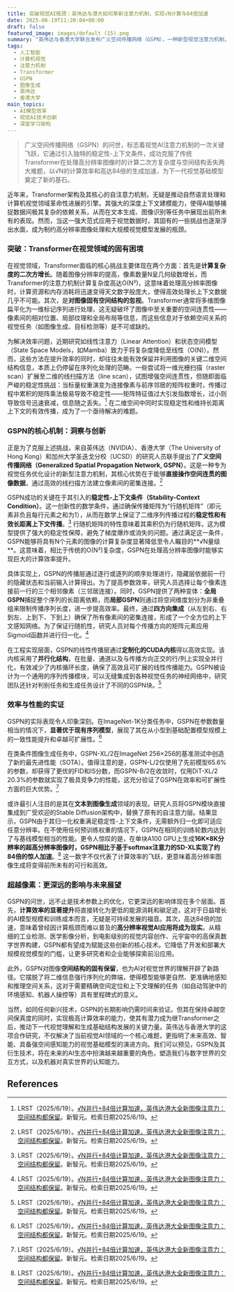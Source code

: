 ```yaml
---
title: 突破视觉AI瓶颈：英伟达与港大如何革新注意力机制，实现√N计算与84倍加速
date: 2025-06-19T11:20:04+08:00
draft: false
featured_image: images/default (15).png
summary: "英伟达与香港大学联合发布广义空间传播网络（GSPN），一种新型视觉注意力机制，旨在克服Transformer在处理高分辨率图像时面临的计算二次方复杂度与空间结构丢失问题。GSPN通过引入“稳定性-上下文条件”，将计算复杂度显著降低至√N量级，并在图像生成任务中实现了高达84倍的加速，有望为下一代视觉AI模型奠定高效且空间感知的基石。"
tags: 
  - 人工智能
  - 计算机视觉
  - 注意力机制
  - Transformer
  - GSPN
  - 图像生成
  - 英伟达
  - 香港大学
main_topics: 
  - AI模型效率
  - 视觉AI技术创新
  - 深度学习架构
---
```


> 广义空间传播网络（GSPN）的问世，标志着视觉AI注意力机制的一次关键飞跃，它通过引入独特的稳定性-上下文条件，成功克服了传统Transformer在处理高分辨率图像时的计算二次方复杂度与空间结构丢失两大难题，以√N的计算效率和高达84倍的生成加速，为下一代视觉基础模型奠定了新的基石。

近年来，Transformer架构及其核心的自注意力机制，无疑是推动自然语言处理和计算机视觉领域革命性进展的引擎。其强大的深度上下文建模能力，使得AI能够捕捉数据间极其复杂的依赖关系，从而在文本生成、图像识别等任务中展现出前所未有的表现。然而，当这一强大范式应用于视觉数据时，其固有的一些挑战也逐渐浮出水面，成为制约高分辨率图像处理和大规模视觉模型发展的瓶颈。

### 突破：Transformer在视觉领域的固有困境

在视觉领域，Transformer面临的核心挑战主要体现在两个方面：首先是**计算复杂度的二次方增长**。随着图像分辨率的提高，像素数量N呈几何级数增长，而Transformer的注意力机制计算复杂度高达O(N²)，这意味着处理高分辨率图像时，计算资源和内存消耗将迅速变得天文数字般庞大，使得高效处理长上下文数据几乎不可能。其次，是**对图像固有空间结构的忽视**。Transformer通常将多维图像扁平化为一维标记序列进行处理，这无疑破坏了图像中至关重要的空间连贯性——像素间的相对位置、局部纹理和全局布局等信息，而这些信息对于依赖空间关系的视觉任务（如图像生成、目标检测等）是不可或缺的。

为解决效率问题，近期研究如线性注意力（Linear Attention）和状态空间模型（State Space Models，如Mamba）致力于将复杂度降低至线性（O(N)）。然而，这些方法在提升效率的同时，却往往未能有效保留并利用图像的关键二维空间结构信息，本质上仍停留在序列化处理的范畴。一些尝试将一维光栅扫描（raster scan）扩展至二维的线扫描方法（line scan），试图增强空间连贯性，但随即面临严峻的稳定性挑战：当标量权重演变为连接像素与前序邻居的矩阵权重时，传播过程中累积的矩阵乘法极易导致不稳定性——矩阵特征值过大引发指数增长，过小则导致信号迅速衰减，信息随之丢失。[^1] 在二维空间中同时实现稳定性和维持长距离上下文的有效传播，成为了一个亟待解决的难题。

### GSPN的核心机制：洞察与创新

正是为了克服上述挑战，来自英伟达（NVIDIA）、香港大学（The University of Hong Kong）和加州大学圣迭戈分校（UCSD）的研究人员联手提出了**广义空间传播网络（Generalized Spatial Propagation Network, GSPN）**。这是一种专为视觉任务优化设计的新型注意力机制，其核心优势在于能够**直接操作空间连贯的图像数据**，通过高效的线扫描方法建立像素间的密集连接。[^1]

GSPN成功的关键在于其引入的**稳定性-上下文条件（Stability-Context Condition）**。这一创新性的数学条件，通过确保传播矩阵为“行随机矩阵”（即元素非负且每行元素之和为1），从而在数学上保证了二维序列传播过程的**稳定性和有效长距离上下文传播**。[^1] 行随机矩阵的特性意味着其乘积仍为行随机矩阵，这为模型提供了强大的稳定性保障，避免了梯度爆炸或消失的问题。通过满足这一条件，GSPN能够将具有N个元素的图像的计算复杂度显著降低至令人瞩目的**√N量级**。这意味着，相比于传统的O(N²)复杂度，GSPN在处理高分辨率图像时能够实现巨大的计算效率提升。

具体实现上，GSPN的传播层通过逐行或逐列的顺序处理进行，隐藏层依据前一行的隐藏状态和当前输入计算得出。为了提高参数效率，研究人员选择让每个像素连接前一行的三个相邻像素（三邻居连接）。同时，GSPN提供了两种变体：**全局GSPN**捕捉整个序列的长距离依赖，而**局部GSPN**则通过将空间维度划分为非重叠组来限制传播序列长度，进一步提高效率。最终，通过**四方向集成**（从左到右、右到左、上到下、下到上）确保了所有像素间的密集连接，形成了一个全方位的上下文感知网络。为了保证行随机性，研究人员对每个传播方向的矩阵元素应用Sigmoid函数并进行归一化。[^1]

在工程实现层面，GSPN的线性传播层通过**定制化的CUDA内核**得以高效实现。该内核采用了**并行化结构**，在批量、通道以及与传播方向正交的行/列上实现全并行化，有效减少了内核循环长度，确保了高效且可扩展的线性传播能力。GSPN被设计为一个通用的序列传播模块，可以无缝集成到各种视觉任务的神经网络中，研究团队还针对判别任务和生成任务设计了不同的GSPN块。[^1]

### 效率与性能的实证

GSPN的实际表现令人印象深刻。在ImageNet-1K分类任务中，GSPN在参数数量相当的情况下，**显著优于现有序列模型**，展现了其在从小型到基础配置模型规模上的一致性能提升和卓越可扩展性。[^1]

在类条件图像生成任务中，GSPN-XL/2在ImageNet 256×256的基准测试中创造了新的最先进性能（SOTA）。值得注意的是，GSPN-L/2仅使用了先前模型65.6%的参数，却获得了更优的FID和IS分数，而GSPN-B/2在收敛时，仅用DiT-XL/2 20.3%的参数就实现了极具竞争力的性能，这充分验证了GSPN在效率和可扩展性方面的巨大优势。[^1]

或许最引人注目的是其在**文本到图像生成**领域的表现。研究人员将GSPN模块直接集成到广受欢迎的Stable Diffusion架构中，替换了原有的自注意力层。结果显示，GSPN由于其归一化权重满足稳定性-上下文条件，无需额外归一化即可适应任意分辨率。在不使用任何预训练权重的情况下，GSPN在相同的训练轮数内达到了与基线模型相当的性能。更令人惊叹的是，在单块A100 GPU上生成**16K×8K分辨率的超高分辨率图像时，GSPN相比于基于softmax注意力的SD-XL实现了约84倍的惊人加速**。[^1] 这一数字不仅代表了计算效率的飞跃，更意味着高分辨率图像生成将变得前所未有的可行和高效。

### 超越像素：更深远的影响与未来展望

GSPN的问世，远不止是技术参数上的优化，它更深远的影响体现在多个层面。首先，**计算效率的显著提升**将直接转化为更低的能源消耗和碳足迹，这对于日益增长的AI模型规模和训练成本而言，无疑是可持续发展的福音。其次，高达84倍的加速，意味着曾经因计算瓶颈而难以普及的**高分辨率视觉AI应用将成为现实**。从精细的工业检测、医学影像分析，到电影级别的视觉内容创作、元宇宙中的高保真数字世界构建，GSPN都有望成为赋能这些创新的核心技术。它降低了开发和部署大规模视觉模型的门槛，让更多研究者和企业能够探索前沿应用。

此外，GSPN对图像**空间结构的固有保留**，也为AI对视觉世界的理解开辟了新路径。它摆脱了将二维信息强行序列化的弊端，使得模型能够更自然、更准确地感知和推理空间关系，这对于需要精确空间定位和上下文理解的任务（如自动驾驶中的环境感知、机器人操控等）具有里程碑式的意义。

当然，如同任何新兴技术，GSPN的长期影响仍需时间来验证。但其在保持卓越空间保真度的同时，实现极高计算效率的能力，使其有潜力成为继Transformer之后，推动下一代视觉理解和生成基础结构发展的关键力量。英伟达与香港大学的这项合作研究，不仅解决了当前视觉AI领域的一个核心难题，更指明了未来高效、智能、具备强空间感知能力的视觉基础模型的演进方向。我们可以预见，GSPN及其衍生技术，将在未来的AI生态中扮演越来越重要的角色，塑造我们与数字世界的交互方式，以及机器对真实世界的认知能力。

## References
[^1]: LRST（2025/6/19）。<a href="https://mp.weixin.qq.com/s/sRWVPluSQHehKWsMFEJVqQ">√N并行+84倍计算加速，英伟达港大全新图像注意力：空间结构都保留</a>。新智元。检索日期2025/6/19。
[^2]: （2025/6/18）。<a href="https://finance.sina.com.cn/tech/csj/2025-06-18/doc-infannhk7774542.shtml">√N并行+84倍计算加速！英伟达港大全新图像注意力：空间结构都保留</a>。新浪财经。检索日期2025/6/19。
[^3]: （2025/6/19）。<a href="https://m.36kr.com/p/3342778790410761">N并行+84倍计算加速，英伟达港大全新图像注意力：空间结构都保留</a>。36氪。检索日期2025/6/19。
[^4]: （未知日期）。<a href="https://www.sohu.com/a/903040189_610300">英伟达港大联手革新视觉注意力机制！GSPN高分辨率生成加速超84倍</a>。搜狐。检索日期2025/6/19。
